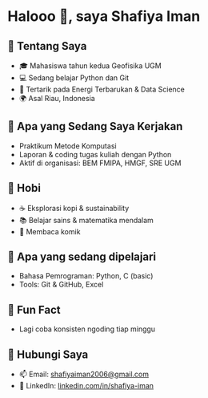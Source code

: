 # Halooo 👋, saya Shafiya Iman

## 🔹 Tentang Saya
- 🎓 Mahasiswa tahun kedua Geofisika UGM  
- 💻 Sedang belajar Python dan Git  
- 🌱 Tertarik pada Energi Terbarukan & Data Science  
- 🌍 Asal Riau, Indonesia  

## 🔹 Apa yang Sedang Saya Kerjakan
- Praktikum Metode Komputasi  
- Laporan & coding tugas kuliah dengan Python  
- Aktif di organisasi: BEM FMIPA, HMGF, SRE UGM  

## 🔹 Hobi  
- ☕ Eksplorasi kopi & sustainability  
- 📚 Belajar sains & matematika mendalam
- 📖 Membaca komik 

## 🔹 Apa yang sedang dipelajari
- Bahasa Pemrograman: Python, C (basic)  
- Tools: Git & GitHub, Excel  

## 🔹 Fun Fact  
- Lagi coba konsisten ngoding tiap minggu  

## 🔹 Hubungi Saya
- 📫 Email: shafiyaiman2006@gmail.com  
- 💼 LinkedIn: [linkedin.com/in/shafiya-iman](https://linkedin.com/in/shafiya-iman)